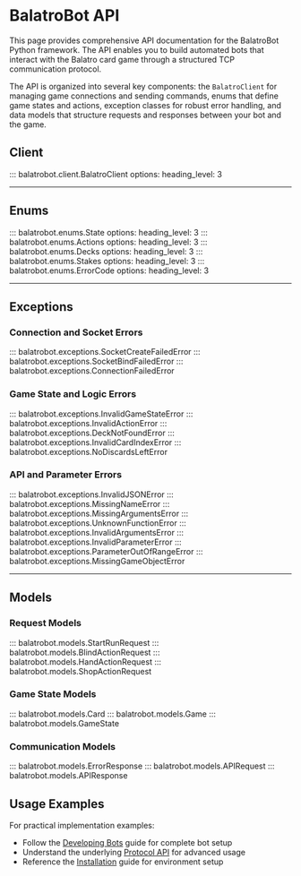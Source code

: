 # BalatroBot API

This page provides comprehensive API documentation for the BalatroBot Python framework. The API enables you to build automated bots that interact with the Balatro card game through a structured TCP communication protocol.

The API is organized into several key components: the `BalatroClient` for managing game connections and sending commands, enums that define game states and actions, exception classes for robust error handling, and data models that structure requests and responses between your bot and the game.

## Client

::: balatrobot.client.BalatroClient
options:
heading_level: 3

---

## Enums

::: balatrobot.enums.State
options:
heading_level: 3
::: balatrobot.enums.Actions
options:
heading_level: 3
::: balatrobot.enums.Decks
options:
heading_level: 3
::: balatrobot.enums.Stakes
options:
heading_level: 3
::: balatrobot.enums.ErrorCode
options:
heading_level: 3

---

## Exceptions

### Connection and Socket Errors

::: balatrobot.exceptions.SocketCreateFailedError
::: balatrobot.exceptions.SocketBindFailedError
::: balatrobot.exceptions.ConnectionFailedError

### Game State and Logic Errors

::: balatrobot.exceptions.InvalidGameStateError
::: balatrobot.exceptions.InvalidActionError
::: balatrobot.exceptions.DeckNotFoundError
::: balatrobot.exceptions.InvalidCardIndexError
::: balatrobot.exceptions.NoDiscardsLeftError

### API and Parameter Errors

::: balatrobot.exceptions.InvalidJSONError
::: balatrobot.exceptions.MissingNameError
::: balatrobot.exceptions.MissingArgumentsError
::: balatrobot.exceptions.UnknownFunctionError
::: balatrobot.exceptions.InvalidArgumentsError
::: balatrobot.exceptions.InvalidParameterError
::: balatrobot.exceptions.ParameterOutOfRangeError
::: balatrobot.exceptions.MissingGameObjectError

---

## Models

### Request Models

::: balatrobot.models.StartRunRequest
::: balatrobot.models.BlindActionRequest
::: balatrobot.models.HandActionRequest
::: balatrobot.models.ShopActionRequest

### Game State Models

::: balatrobot.models.Card
::: balatrobot.models.Game
::: balatrobot.models.GameState

### Communication Models

::: balatrobot.models.ErrorResponse
::: balatrobot.models.APIRequest
::: balatrobot.models.APIResponse

## Usage Examples

For practical implementation examples:

- Follow the [Developing Bots](developing-bots.md) guide for complete bot setup
- Understand the underlying [Protocol API](protocol-api.md) for advanced usage
- Reference the [Installation](installation.md) guide for environment setup
